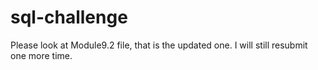# sql-challenge

Please look at Module9.2 file, that is the updated one. I will still resubmit one more time.
